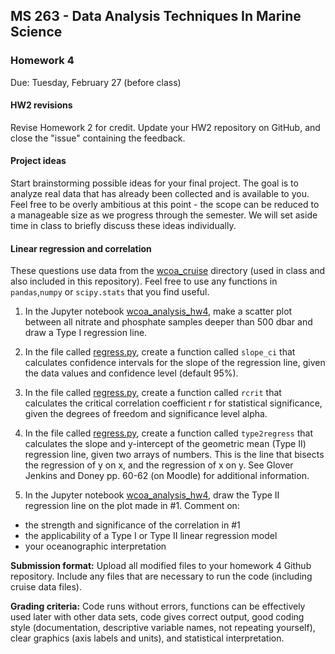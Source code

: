 ## MS 263  - Data Analysis Techniques In Marine Science
### Homework 4

Due: Tuesday, February 27 (before class)

#### HW2 revisions

Revise Homework 2 for credit. Update your HW2 repository on GitHub, and close the "issue" containing the feedback.

#### Project ideas

Start brainstorming possible ideas for your final project. The goal is to analyze real data that has already been collected and is available to you. Feel free to be overly ambitious at this point - the scope can be reduced to a manageable size as we progress through the semester. We will set aside time in class to briefly discuss these ideas individually.

#### Linear regression and correlation

These questions use data from the [wcoa_cruise](wcoa_cruise) directory (used in class and also included in this repository). Feel free to use any functions in `pandas`,`numpy` or `scipy.stats` that you find useful.

1. In the Jupyter notebook [wcoa_analysis_hw4](wcoa_analysis_hw4.ipynb), make a scatter plot between all nitrate and phosphate samples deeper than 500 dbar and draw a Type I regression line. 

2. In the file called [regress.py](regress.py), create a function called `slope_ci` that calculates confidence intervals for the slope of the regression line, given the data values and confidence level (default 95%). 

3. In the file called [regress.py](regress.py), create a function called `rcrit` that calculates the critical correlation coefficient r for statistical significance, given the degrees of freedom and significance level alpha.

4. In the file called [regress.py](regress.py), create a function called `type2regress` that calculates the slope and y-intercept of the geometric mean (Type II) regression line, given two arrays of numbers. This is the line that bisects the regression of y on x, and the regression of x on y. See Glover Jenkins and Doney pp. 60-62 (on Moodle) for additional information.

5. In the Jupyter notebook [wcoa_analysis_hw4](wcoa_analysis_hw4.ipynb), draw the Type II regression line on the plot made in #1. Comment on:

  * the strength and significance of the correlation in #1
  * the applicability of a Type I or Type II linear regression model
  * your oceanographic interpretation

__Submission format:__ Upload all modified files to your homework 4 Github repository. Include any files that are necessary to run the code (including cruise data files).

__Grading criteria:__ Code runs without errors, functions can be effectively used later with other data sets, code gives correct output, good coding style (documentation, descriptive variable names, not repeating yourself), clear graphics (axis labels and units), and statistical interpretation.
